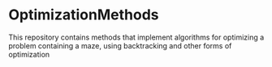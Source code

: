 # OptimizationMethods
This repository contains methods that implement algorithms for optimizing a problem containing a maze, using backtracking and other forms of optimization
